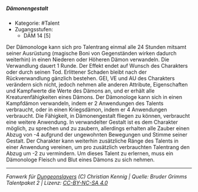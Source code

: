 <!---
Dies ist ein Fanwerk für DUNGEONSLAYERS (C) von Christian Kennig

Quellen:      [Bruder Grimms Talentpaket 2](https://www.f-space.de/ds4/downloads.html)
              [Talentbeschreibungen](https://www.f-space.de/ds4/tools-talentcards.html)
License:      [CC-BY-NC-SA 4.0](https://creativecommons.org/licenses/by-nc-sa/4.0/deed.de)
Richtlinien:  [Fanwerkrichtlinien](https://www.dungeonslayers.net/fanwerk-richtlinien/)
Autor:        Zauberlehrling
-->

##### Dämonengestalt

- Kategorie: #Talent
- Zugangsstufen:
  - DÄM 14 [5]

Der Dämonologe kann sich pro Talentrang einmal alle 24 Stunden mitsamt seiner Ausrüstung (magische Boni von Gegenständen wirken dadurch weiterhin) in einen Niederen oder Höheren Dämon verwandeln. Die Verwandlung dauert 1 Runde. Der Effekt endet auf Wunsch des Charakters oder durch seinen Tod. Erlittener Schaden bleibt nach der Rückverwandlung gänzlich bestehen. GEI, VE und AU des Charakters verändern sich nicht, jedoch nehmen alle anderen Attribute, Eigenschaften und Kampfwerte die Werte des Dämons an, und er erhält alle Kreaturenfähigkeiten eines Dämons. Der Dämonologe kann sich in einen Kampfdämon verwandeln, indem er 2 Anwendungen des Talents verbraucht, oder in einen Kriegsdämon, indem er 4 Anwendungen verbraucht. Die Fähigkeit, in Dämonengestalt fliegen zu können, verbraucht eine weitere Anwendung. In verwandelter Gestalt ist es dem Charakter möglich, zu sprechen und zu zaubern, allerdings erhalten alle Zauber einen Abzug von -4 aufgrund der ungewohnten Bewegungen und Stimme seiner Gestalt. Der Charakter kann weiterhin zusätzliche Ränge des Talents in einer Anwendung vereinen, um pro zusätzlich verbrauchten Talentrang den Abzug um -2 zu vermindern. Um dieses Talent zu erlernen, muss ein Dämonologe Fleisch und Blut eines Dämons zu sich nehmen.

---

_Fanwerk für [Dungeonslayers](https://www.dungeonslayers.net/) (C) Christian Kennig | Quelle: Bruder Grimms Talentpaket 2 | Lizenz: [CC-BY-NC-SA 4.0](https://creativecommons.org/licenses/by-nc-sa/4.0/deed.de)_
